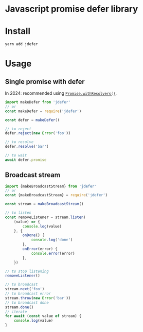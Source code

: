 # Javascript promise defer library

# Install

```bash
yarn add jdefer
```

# Usage

## Single promise with defer

In 2024: recommended using [`Promise.withResolvers()`](https://developer.mozilla.org/en-US/docs/Web/JavaScript/Reference/Global_Objects/Promise/withResolvers).

```typescript
import makeDefer from 'jdefer'
// or
const makeDefer = require('jdefer')

const defer = makeDefer()

// to reject
defer.reject(new Error('foo'))

// to resolve
defer.resolve('bar')

// to wait
await defer.promise
```

## Broadcast stream

```typescript
import {makeBroadcastStream} from 'jdefer'
// or
const {makeBroadcastStream} = require('jdefer')

const stream = makeBroadcastStream()

// to listen
const removeListener = stream.listen(
	(value) => {
		console.log(value)
	}, {
		onDone() {
			console.log('done')
		},
		onError(error) {
			console.error(error)
		},
	})

// to stop listening
removeListener()

// to broadcast
stream.next('foo')
// to broadcast error
stream.throw(new Error('bar'))
// to broadcast done
stream.done()
// iterate
for await (const value of stream) {
	console.log(value)
}
```
